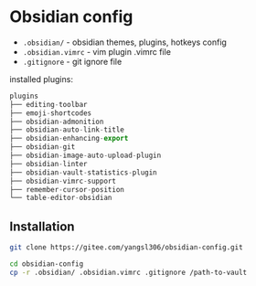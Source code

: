 # Obsidian config

- `.obsidian/` - obsidian themes, plugins, hotkeys config
- `.obsidian.vimrc` - vim plugin .vimrc file
- `.gitignore` - git ignore file


installed plugins:
```javascript
plugins
├── editing-toolbar
├── emoji-shortcodes
├── obsidian-admonition
├── obsidian-auto-link-title
├── obsidian-enhancing-export
├── obsidian-git
├── obsidian-image-auto-upload-plugin
├── obsidian-linter
├── obsidian-vault-statistics-plugin
├── obsidian-vimrc-support
├── remember-cursor-position
└── table-editor-obsidian
```

## Installation

```bash
git clone https://gitee.com/yangsl306/obsidian-config.git

cd obsidian-config
cp -r .obsidian/ .obsidian.vimrc .gitignore /path-to-vault
```
